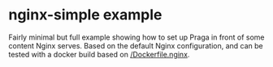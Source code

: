# nginx-simple example

Fairly minimal but full example showing how to set up Praga in front of some content Nginx serves. Based on
the default Nginx configuration, and can be tested with a docker build based
on [/Dockerfile.nginx](../../Dockerfile.nginx).
